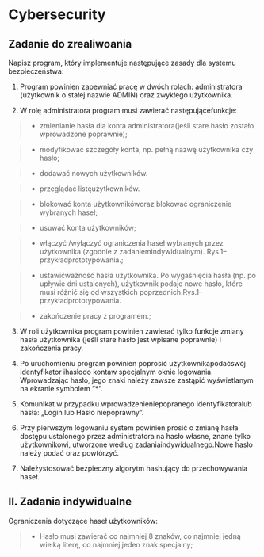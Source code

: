 # Cybersecurity

## Zadanie do zrealiwoania ##

Napisz program, który implementuje następujące zasady dla systemu bezpieczeństwa:

1. Program powinien zapewniać pracę w dwóch rolach: administratora (użytkownik o stałej nazwie ADMIN) oraz zwykłego użytkownika.

2. W rolę administratora program musi zawierać następującefunkcje:

> - zmienianie  hasła dla  konta  administratora(jeśli  stare  hasło  zostało  wprowadzone poprawnie);

> - modyfikować szczegóły konta, np. pełną nazwę użytkownika czy hasło;

> - dodawać nowych użytkowników.

> - przeglądać listęużytkowników.

> - blokować konta użytkownikóworaz blokować ograniczenie wybranych haseł;

> - usuwać konta użytkowników;

> - włączyć /wyłączyć  ograniczenia  haseł  wybranych  przez  użytkownika  (zgodnie  z zadaniemindywidualnym). Rys.1–przykładprototypowania.;

> - ustawićważność  hasła  użytkownika.  Po wygaśnięcia  hasła  (np. po  upływie  dni ustalonych),  użytkownik  podaje  nowe  hasło,  które  musi  różnić  się  od  wszystkich poprzednich.Rys.1–przykładprototypowania.

> - zakończenie pracy z programem.;

3. W roli użytkownika program powinien zawierać tylko funkcje zmiany hasła użytkownika (jeśli stare hasło jest wpisane poprawnie) i zakończenia pracy. 

4. Po uruchomieniu program powinien poprosić użytkownikapodaćswój identyfikator ihasłodo kontaw specjalnym oknie logowania. Wprowadzając hasło, jego znaki należy zawsze zastąpić wyświetlanym na ekranie symbolem ”*”.

5. Komunikat w przypadku wprowadzenieniepopranego identyfikatoralub hasła: „Login lub Hasło niepoprawny”.

6. Przy  pierwszym  logowaniu  system powinien prosić o zmianę hasła dostępu ustalonego przez  administratora  na  hasło  własne,  znane  tylko  użytkownikowi,  utworzone  według zadaniaindywidualnego.Nowe hasło należy podać oraz powtórzyć.

7. Należystosować bezpieczny algorytm hashujący do przechowywania haseł.

## II. Zadania indywidualne

Ograniczenia dotyczące haseł użytkowników:
 
> - Hasło musi zawierać co najmniej 8 znaków,  co najmniej jedną wielką literę, co najmniej jeden znak specjalny;

